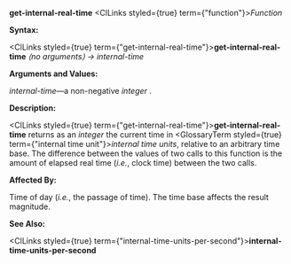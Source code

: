 **get-internal-real-time** <ClLinks styled={true} term={"function"}><i>Function</i></ClLinks> 



**Syntax:** 



<ClLinks styled={true} term={"get-internal-real-time"}><b>get-internal-real-time</b></ClLinks> *⟨no arguments⟩ → internal-time* 



**Arguments and Values:** 



*internal-time*—a non-negative *integer* . 



**Description:** 



<ClLinks styled={true} term={"get-internal-real-time"}><b>get-internal-real-time</b></ClLinks> returns as an *integer* the current time in <GlossaryTerm styled={true} term={"internal time unit"}><i>internal time units</i></GlossaryTerm>, relative to an arbitrary time base. The difference between the values of two calls to this function is the amount of elapsed real time (*i.e.*, clock time) between the two calls. 



**Affected By:** 



Time of day (*i.e.*, the passage of time). The time base affects the result magnitude. 



 



 



**See Also:** 



<ClLinks styled={true} term={"internal-time-units-per-second"}><b>internal-time-units-per-second</b></ClLinks> 



